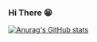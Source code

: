 ### Hi There 😁

[![Anurag's GitHub stats](https://github-readme-stats.vercel.app/api?username=hglee93)](https://github.com/anuraghazra/github-readme-stats)


<!--
**hglee93/hglee93** is a ✨ _special_ ✨ repository because its `README.md` (this file) appears on your GitHub profile.

Here are some ideas to get you started:

- 🔭 I’m currently working on ...
- 🌱 I’m currently learning ...
- 👯 I’m looking to collaborate on ...
- 🤔 I’m looking for help with ...
- 💬 Ask me about ...
- 📫 How to reach me: ...
- 😄 Pronouns: ...
- ⚡ Fun fact: ...
-->
